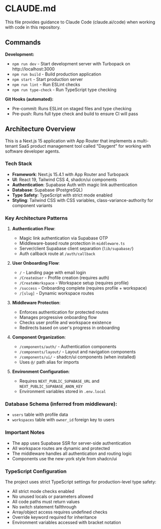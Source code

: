# CLAUDE.md

This file provides guidance to Claude Code (claude.ai/code) when working with code in this repository.

## Commands

**Development:**
- `npm run dev` - Start development server with Turbopack on http://localhost:3000
- `npm run build` - Build production application
- `npm start` - Start production server
- `npm run lint` - Run ESLint checks
- `npm run type-check` - Run TypeScript type checking

**Git Hooks (automated):**
- Pre-commit: Runs ESLint on staged files and type checking
- Pre-push: Runs full type check and build to ensure CI will pass

## Architecture Overview

This is a Next.js 15 application with App Router that implements a multi-tenant SaaS product management tool called "Daygent" for working with software developer agents.

### Tech Stack
- **Framework**: Next.js 15.4.1 with App Router and Turbopack
- **UI**: React 19, Tailwind CSS 4, shadcn/ui components
- **Authentication**: Supabase Auth with magic link authentication
- **Database**: Supabase (PostgreSQL)
- **Type Safety**: TypeScript with strict mode enabled
- **Styling**: Tailwind CSS with CSS variables, class-variance-authority for component variants

### Key Architecture Patterns

1. **Authentication Flow**:
   - Magic link authentication via Supabase OTP
   - Middleware-based route protection in `middleware.ts`
   - Server/client Supabase client separation (`lib/supabase/`)
   - Auth callback route at `/auth/callback`

2. **User Onboarding Flow**:
   - `/` - Landing page with email login
   - `/CreateUser` - Profile creation (requires auth)
   - `/CreateWorkspace` - Workspace setup (requires profile)
   - `/success` - Onboarding complete (requires profile + workspace)
   - `/[slug]` - Dynamic workspace routes

3. **Middleware Protection**:
   - Enforces authentication for protected routes
   - Manages progressive onboarding flow
   - Checks user profile and workspace existence
   - Redirects based on user's progress in onboarding

4. **Component Organization**:
   - `/components/auth/` - Authentication components
   - `/components/layout/` - Layout and navigation components
   - `/components/ui/` - shadcn/ui components (when installed)
   - Uses `@/` path alias for imports

5. **Environment Configuration**:
   - Requires `NEXT_PUBLIC_SUPABASE_URL` and `NEXT_PUBLIC_SUPABASE_ANON_KEY`
   - Environment variables stored in `.env.local`

### Database Schema (inferred from middleware):
- `users` table with profile data
- `workspaces` table with `owner_id` foreign key to users

### Important Notes
- The app uses Supabase SSR for server-side authentication
- All workspace routes are dynamic and protected
- The middleware handles all authentication and routing logic
- Components use the new-york style from shadcn/ui

### TypeScript Configuration
The project uses strict TypeScript settings for production-level type safety:
- All strict mode checks enabled
- No unused locals or parameters allowed
- All code paths must return values
- No switch statement fallthrough
- Array/object access requires undefined checks
- Override keyword required for inheritance
- Environment variables accessed with bracket notation